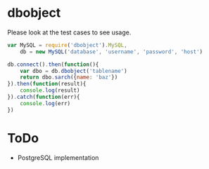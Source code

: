 # dbobject

Please look at the test cases to see usage.

```javascript
var MySQL = require('dbobject').MySQL,
    db = new MySQL('database', 'username', 'password', 'host')

db.connect().then(function(){
    var dbo = db.dbobject('tablename')
    return dbo.sarch({name: 'baz'})
}).then(function(result){
    console.log(result)
}).catch(function(err){
    console.log(err)
})
```

# ToDo
- PostgreSQL implementation
